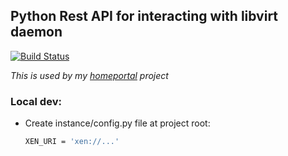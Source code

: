 ## Python Rest API for interacting with libvirt daemon

[![Build Status](https://travis-ci.org/dariusbakunas/pyvirt-api.svg?branch=master)](https://travis-ci.org/dariusbakunas/pyvirt-api)

*This is used by my [homeportal](https://github.com/dariusbakunas/homeportal) project*

### Local dev:

* Create instance/config.py file at project root:

    ```bash
    XEN_URI = 'xen://...'
    ```